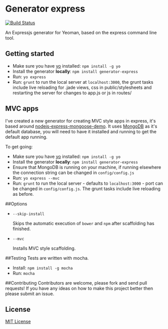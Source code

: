 # Generator express
[![Build Status](https://secure.travis-ci.org/petecoop/generator-express.png?branch=master)](https://travis-ci.org/petecoop/generator-express)

An Expressjs generator for Yeoman, based on the express command line tool.

## Getting started
- Make sure you have [yo](https://github.com/yeoman/yo) installed:
    `npm install -g yo`
- Install the generator **locally**: `npm install generator-express`
- Run: `yo express`
- Run: `grunt` to run the local server at `localhost:3000`, the grunt tasks include live reloading for .jade views, css in public/stylesheets and restarting the server for changes to app.js or js in routes/

## MVC apps
I've created a new generator for creating MVC style apps in express, it's based around [nodejs-express-mongoose-demo](https://github.com/madhums/nodejs-express-mongoose-demo). It uses [MongoDB](http://www.mongodb.org/) as it's default database, you will need to have it installed and running to get the default app running.

To get going:
- Make sure you have [yo](https://github.com/yeoman/yo) installed:
    `npm install -g yo`
- Install the generator **locally**: `npm install generator-express`
- Ensure that MongoDB is running on your machine, if running elsewhere the connection string can be changed in `config/config.js`
- Run: `yo express --mvc`
- Run: `grunt` to run the local server - defaults to `localhost:3000` - port can be changed in `config/config.js`. The grunt tasks include live reloading as before.

##Options
* `--skip-install`

  Skips the automatic execution of `bower` and `npm` after
  scaffolding has finished.

* `--mvc`

  Installs MVC style scaffolding.

##Testing
Tests are written with mocha.
- Install: `npm install -g mocha`
- Run: `mocha`

##Contributing
Contributors are welcome, please fork and send pull requests! If you have any ideas on how to make this project better then please submit an issue.


## License
[MIT License](http://en.wikipedia.org/wiki/MIT_License)
